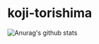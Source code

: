 # koji-torishima
![Anurag's github stats](https://github-readme-stats.vercel.app/api?username=koji-torishima's&hide=contribs,prs)

